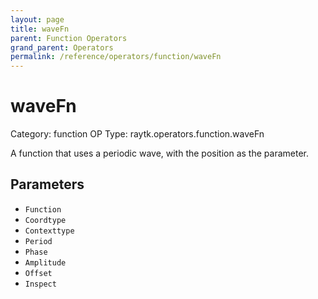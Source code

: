 ```yaml
---
layout: page
title: waveFn
parent: Function Operators
grand_parent: Operators
permalink: /reference/operators/function/waveFn
---
```


# waveFn

Category: function
OP Type: raytk.operators.function.waveFn



A function that uses a periodic wave, with the position as the parameter.

## Parameters

* `Function`
* `Coordtype`
* `Contexttype`
* `Period`
* `Phase`
* `Amplitude`
* `Offset`
* `Inspect`